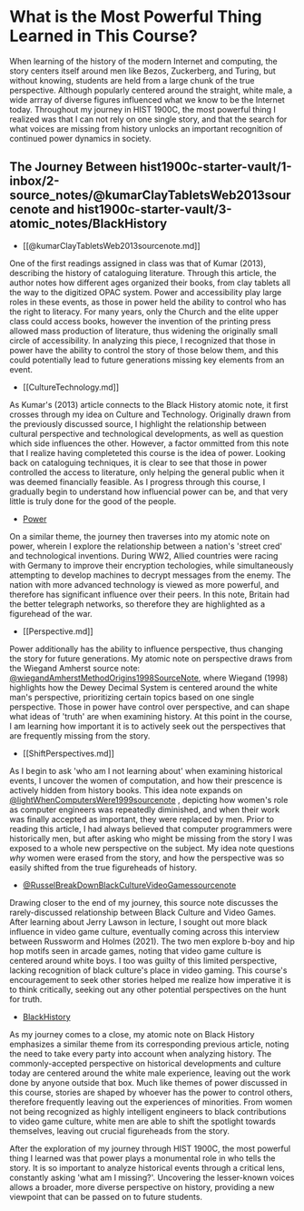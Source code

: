 
# What is the Most Powerful Thing Learned in This Course?


When learning of the history of the modern Internet and computing, the story centers itself around men like Bezos, Zuckerberg, and Turing, but without knowing, students are held from a large chunk of the true perspective. Although popularly centered around the straight, white male, a wide arrray of diverse figures influenced what we know to be the Internet today. Throughout my journey in HIST 1900C, the most powerful thing I realized was that I can not rely on one single story, and that the search for what voices are missing from history unlocks an important recognition of continued power dynamics in society. 

## The Journey Between hist1900c-starter-vault/1-inbox/2-source_notes/@kumarClayTabletsWeb2013sourcenote and hist1900c-starter-vault/3-atomic_notes/BlackHistory

- [[@kumarClayTabletsWeb2013sourcenote.md]]

One of the first readings assigned in class was that of Kumar (2013), describing the history of cataloguing literature. Through this article, the author notes how different ages organized their books, from clay tablets all the way to the digitized OPAC system. Power and accessibility play large roles in these events, as those in power held the ability to control who has the right to literacy. For many years, only the Church and the elite upper class could access books, however the invention of the printing press allowed mass production of literature, thus widening the originally small circle of accessibility. In analyzing this piece, I recognized that those in power have the ability to control the story of those below them, and this could potentially lead to future generations missing key elements from an event.

- [[CultureTechnology.md]]

As Kumar's (2013) article connects to the Black History atomic note, it first crosses through my idea on Culture and Technology. Originally drawn from the previously discussed source, I highlight the relationship between cultural perspective and technological developments, as well as question which side influences the other. However, a factor ommitted from this note that I realize having completeted this course is the idea of power. Looking back on cataloguing techniques, it is clear to see that those in power controlled the access to literature, only helping the general public when it was deemed financially feasible. As I progress through this course, I gradually begin to understand how influencial power can be, and that very little is truly done for the good of the people. 

- [Power](Power.md)

On a similar theme, the journey then traverses into my atomic note on power, wherein I explore the relationship between a nation's 'street cred' and technological inventions. During WW2, Allied countries were racing with Germany to improve their encryption techologies, while simultaneously attempting to develop machines to decrypt messages from the enemy. The nation with more advanced technology is viewed as more powerful, and therefore has significant influence over their peers. In this note, Britain had the better telegraph networks, so therefore they are highlighted as a figurehead of the war. 

- [[Perspective.md]]

Power additionally has the ability to influence perspective, thus changing the story for future generations. My atomic note on perspective draws from the Wiegand Amherst source note:  [@wiegandAmherstMethodOrigins1998SourceNote](@wiegandAmherstMethodOrigins1998SourceNote.md), where Wiegand (1998) highlights how the Dewey Decimal System is centered around the white man's perspective, prioritizing certain topics based on one single perspective. Those in power have control over perspective, and can shape what ideas of 'truth' are when examining history. At this point in the course, I am learning how important it is to actively seek out the perspectives that are frequently missing from the story.

- [[ShiftPerspectives.md]]

As I begin to ask 'who am I not learning about' when examining historical events, I uncover the women of computation, and how their prescence is actively hidden from history books. This idea note expands on [@lightWhenComputersWere1999sourcenote](@lightWhenComputersWere1999sourcenote.md) , depicting how women's role as computer engineers was repeatedly diminished, and when their work was finally accepted as important, they were replaced by men. Prior to reading this article, I had always believed that computer programmers were historically men, but after asking who might be missing from the story I was exposed to a whole new perspective on the subject. My idea note questions *why* women were erased from the story, and how the perspective was so easily shifted from the true figureheads of history.

- [@RusselBreakDownBlackCultureVideoGamessourcenote](@RusselBreakDownBlackCultureVideoGamessourcenote.md)

Drawing closer to the end of my journey, this source note discusses the rarely-discussed relationship between Black Culture and Video Games. After learning about Jerry Lawson in lecture, I sought out more black influence in video game culture, eventually coming across this interview between Russworm and Holmes (2021). The two men explore b-boy and hip hop motifs seen in arcade games, noting that video game culture is centered around white boys. I too was guilty of this limited perspective,  lacking recognition of black culture's place in video gaming. This course's encouragement to seek other stories helped me realize how imperative it is to think critically, seeking out any other potential perspectives on the hunt for truth.

- [BlackHistory](BlackHistory.md)

As my journey comes to a close, my atomic note on Black History emphasizes a similar theme from its corresponding previous article, noting the need to take every party into account when analyzing history. The commonly-accepted perspective on historical developments and culture today are centered around the white male experience, leaving out the work done by anyone outside that box. Much like themes of power discussed in this course, stories are shaped by whoever has the power to control others, therefore frequently leaving out the experiences of minorities. From women not being recognized as highly intelligent engineers to black contributions to video game culture, white men are able to shift the spotlight towards themselves, leaving out crucial figureheads from the story. 

After the exploration of my journey through HIST 1900C, the most powerful thing I learned was that power plays a monumental role in who tells the story. It is so important to analyze historical events through a critical lens, constantly asking 'what am I missing?'. Uncovering the lesser-known voices allows a broader, more diverse perspective on history, providing a new viewpoint that can be passed on to future students. 

